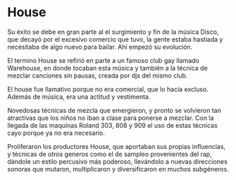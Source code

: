# House




Su éxito se debe en gran parte al el surgimiento y fin de la música Disco, que decayó por el excesivo comercio que tuvo, la gente estaba hastiada y necesitaba de algo nuevo para bailar. Ahí empezó su evolución.  

El termino House se refirió en parte a un famoso club gay  llamado Warehouse, en donde tocaban esta música y también a la técnica de mezclar canciones sin pausas, creada por djs del mismo club.   




El house fue llamativo porque no era comercial, que lo hacía excluso. 
Además de música, era una actitud y vestimenta.    



Novedosas técnicas de mezcla que emergieron, y pronto se volvieron tan atractivas que los niños no iban a clase para ponerse a mezclar. Con la llegada de las maquinas Roland 303, 808 y 909  el uso de estas técnicas cayo porque ya no era necesario.  

Proliferaron los productores House, que aportaban sus propias influencias, y técnicas de otros generos como el de sampleo provenientes del rap, dándole un estilo percusivo más poderoso, llevándolo a nuevas direcciones sonoras que mutaron, multiplicaron  y diversificaron en muchos subgéneros.   



























